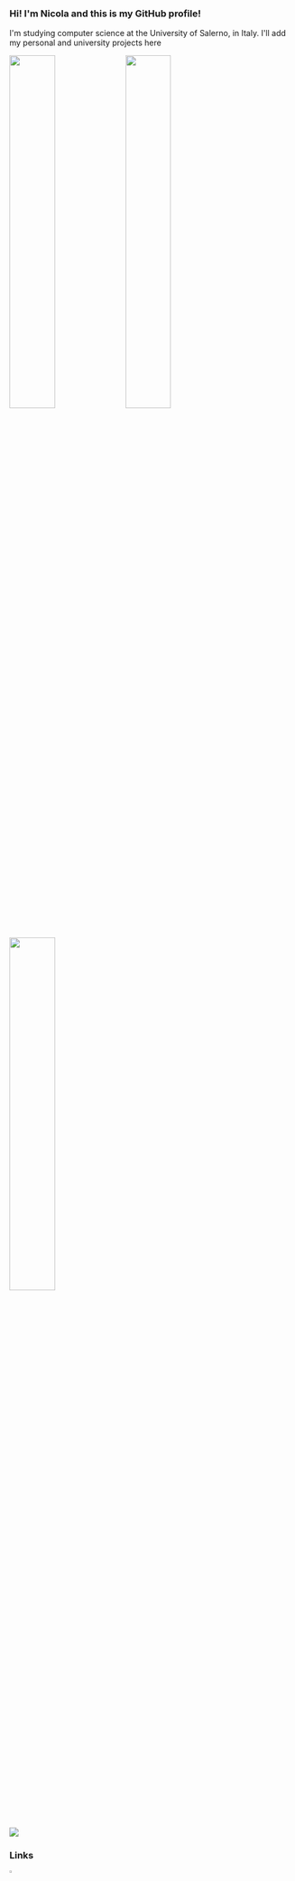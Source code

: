 ### Hi! I'm Nicola and this is my GitHub profile!
I'm studying computer science at the University of Salerno, in Italy. I'll add my personal and university projects here

<img src="https://github-readme-stats-one-wheat.vercel.app/api?username=nf0101&show_icons=true&theme=gotham" width="40%"></img> <img src="https://github-readme-streak-stats.herokuapp.com/?user=nf0101&theme=gotham" width="40%"></img> <img src="https://github-readme-stats-nf0101.vercel.app/api/top-langs/?username=nf0101&layout=compact&theme=gotham" width="40%"></img> 

![](https://komarev.com/ghpvc/?username=nf0101&color=blue)
### Links
<a href="https://www.linkedin.com/in/nicola-frugieri-7237561b8/"> <img src="https://raw.githubusercontent.com/peterthehan/peterthehan/master/assets/linkedin.svg" width="3%"> </img> <a/>
